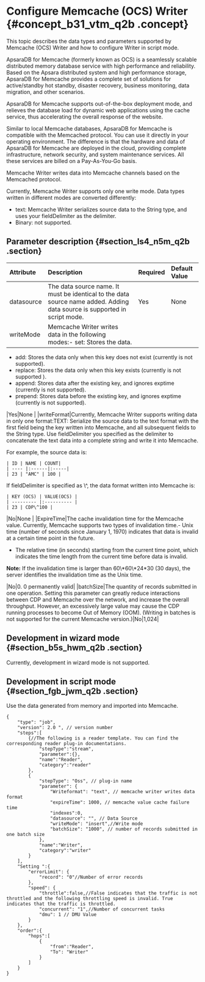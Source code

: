 # Configure Memcache \(OCS\) Writer {#concept_b31_vtm_q2b .concept}

This topic describes the data types and parameters supported by Memcache \(OCS\) Writer and how to configure Writer in script mode.

ApsaraDB for Memcache \(formerly known as OCS\) is a seamlessly scalable distributed memory database service with high performance and reliability. Based on the Apsara distributed system and high performance storage, ApsaraDB for Memcache provides a complete set of solutions for active/standby hot standby, disaster recovery, business monitoring, data migration, and other scenarios.

ApsaraDB for Memcache supports out-of-the-box deployment mode, and relieves the database load for dynamic web applications using the cache service, thus accelerating the overall response of the website.

Similar to local Memcache databases, ApsaraDB for Memcache is compatible with the Memcached protocol. You can use it directly in your operating environment. The difference is that the hardware and data of ApsaraDB for Memcache are deployed in the cloud, providing complete infrastructure, network security, and system maintenance services. All these services are billed on a Pay-As-You-Go basis.

Memcache Writer writes data into Memcache channels based on the Memcached protocol.

Currently, Memcache Writer supports only one write mode. Data types written in different modes are converted differently:

-   text: Memcache Writer serializes source data to the String type, and uses your fieldDelimiter as the delimiter.
-   Binary: not supported.

## Parameter description​ {#section_ls4_n5m_q2b .section}

|Attribute|Description|Required|Default Value|
|:--------|:----------|:-------|:------------|
|datasource|The data source name. It must be identical to the data source name added. Adding data source is supported in script mode.|Yes|None|
|writeMode|Memcache Writer writes data in the following modes:-   set: Stores the data.
-   add: Stores the data only when this key does not exist \(currently is not supported\).
-   replace: Stores the data only when this key exists \(currently is not supported \).
-   append: Stores data after the existing key, and ignores exptime \(currently is not supported\).
-   prepend: Stores data before the existing key, and ignores exptime \(currently is not supported\).

|Yes|None |
|writeFormat|Currently, Memcache Writer supports writing data in only one format:TEXT: Serialize the source data to the text format with the first field being the key written into Memcache, and all subsequent fields to the String type. Use fieldDelimiter you specified as the delimiter to concatenate the text data into a complete string and write it into Memcache.

For example, the source data is:

```
| ID | NAME | COUNT|
| ---- |:------|:-----|
| 23 | "AMC" | 100 |
```

If fieldDelimiter is specified as \\^, the data format written into Memcache is:

```
| KEY (OCS) | VALUE(OCS) |
| --------- |:---------- |
| 23 | CDP\^100 |
```

|No|None |
|ExpireTime|The cache invalidation time for the Memcache value. Currently, Memcache supports two types of invalidation time.-   Unix time \(number of seconds since January 1, 1970\) indicates that data is invalid at a certain time point in the future.
-   The relative time \(in seconds\) starting from the current time point, which indicates the time length from the current time before data is invalid.

**Note:** If the invalidation time is larger than 60\\\*60\\\*24\*30 \(30 days\), the server identifies the invalidation time as the Unix time.

 |No|0. 0 permanently valid|
|batchSize|The quantity of records submitted in one operation. Setting this parameter can greatly reduce interactions between CDP and Memcache over the network, and increase the overall throughput. However, an excessively large value may cause the CDP running processes to become Out of Memory \(OOM\). \(Writing in batches is not supported for the current Memcache version.\)|No|1,024|

## Development in wizard mode {#section_b5s_hwm_q2b .section}

Currently, development in wizard mode is not supported.

## Development in script mode {#section_fgb_jwm_q2b .section}

Use the data generated from memory and imported into Memcache.

```
{
    "type": "job",
    "version": 2.0 ", // version number
    "steps":[
        {//The following is a reader template. You can find the corresponding reader plug-in documentations.
            "stepType":"stream",
            "parameter":{},
            "name":"Reader",
            "category":"reader"
        },
        {
            "stepType": "Oss", // plug-in name
            "parameter": {
                "Writeformat": "text", // memcache writer writes data format
                "expireTime": 1000, // memcache value cache failure time
                "indexes":0,
                "datasource": "", // Data Source
                "writeMode": "insert",//Write mode
                "batchSize": "1000", // number of records submitted in one batch size
            },
            "name":"Writer",
            "category":"writer"
        }
    ],
    "Setting ":{
        "errorLimit": {
            "record": "0"//Number of error records
        },
        "speed": {
            "throttle":false,//False indicates that the traffic is not throttled and the following throttling speed is invalid. True indicates that the traffic is throttled.
            "concurrent": "1",//Number of concurrent tasks
            "dmu": 1 // DMU Value
        }
    },
    "order":{
        "hops":[
            {
                "from":"Reader",
                "To": "Writer"
            }
        ]
    }
}
```

